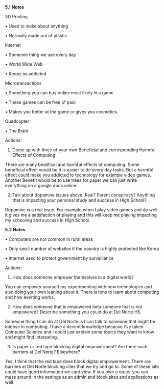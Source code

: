 **5.1 Notes**



3D Printing

• Used to make about anything

• Normally made out of plastic

Internet

• Someone thing we use every day

• World Wide Web

• Keeps us addicted.

Microtransactions

• Something you can buy online most likely in a game

• These games can be free of paid

• Makes you better at the game or gives you cosmetics.

Quadcopter

• The Brain

Actions:

1. Come up with three of your own Beneficial and corresponding Harmful Effects of Computing

There are many beatifical and harmful effects of computing. Some beneficial effect would be it is easier to do every day tasks. But a harmful effect could make you addicted to technology for example video games. Another Benefit would be to use  trees for paper we can just write everything on a google docs online.

2. Talk about dopamine issues above. Real? Parent conspiracy? Anything that is impacting your personal study and success in High School?

Dopamine is a real issue. For example when I play video games and do well it gives me a satisfaction of playing and this will keep me playing impacting my schooling and success in High School.




**5.2 Notes**

• Computers are not common in rural areas

• Only small number of websites if the country is highly protected like Korea 

• Internet used to protect government by surveillance 

Actions:

1. How does someone empower themselves in a digital world?

You can empower yourself my experimenting with new technologies and also doing your own leaning about it. There is tons to learn about computing and how everting works.

2. How does someone that is empowered help someone that is not empowered? Describe something you could do at Del Norte HS.

Someone thing I can do at Del Norte is I can talk to someone that might be intense in computing. I have a decent knowledge because I've taken Computer Science and I could just explain some topics they want to know and might find interesting.

3. Is paper or red tape blocking digital empowerment? Are there such barriers at Del Norte? Elsewhere?

Yes, I think that the red tape does block digital empowerment. There are barriers at Del Norte blocking cites that we try and go to. Some of these site could have good information we cant view. If you own a router you can mess around in the settings as an admin and block sites and applications as well.

